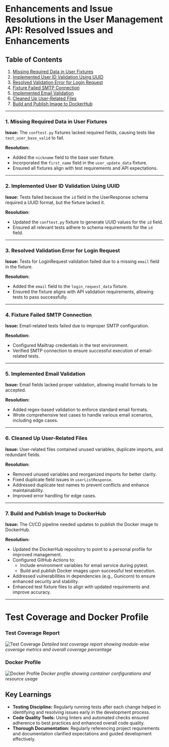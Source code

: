 # Enhancements and Issue Resolutions in the User Management API: Resolved Issues and Enhancements

## Table of Contents
1. [Missing Required Data in User Fixtures](#1-missing-required-data-in-user-fixtures)
2. [Implemented User ID Validation Using UUID](#2-implemented-user-id-validation-using-uuid)
3. [Resolved Validation Error for Login Request](#3-resolved-validation-error-for-login-request)
4. [Fixture Failed SMTP Connection](#4-fixture-failed-smtp-connection)
5. [Implemented Email Validation](#5-implemented-email-validation)
6. [Cleaned Up User-Related Files](#6-cleaned-up-user-related-files)
7. [Build and Publish Image to DockerHub](#7-build-and-publish-image-to-dockerhub)

---

### 1. Missing Required Data in User Fixtures

**Issue:** The `conftest.py` fixtures lacked required fields, causing tests like `test_user_base_valid` to fail.

**Resolution:**
- Added the `nickname` field to the base user fixture.
- Incorporated the `first_name` field in the `user_update_data` fixture.
- Ensured all fixtures align with test requirements and API expectations.

---

### 2. Implemented User ID Validation Using UUID

**Issue:** Tests failed because the `id` field in the UserResponse schema required a UUID format, but the fixture lacked it.

**Resolution:**
- Updated the `conftest.py` fixture to generate UUID values for the `id` field.
- Ensured all relevant tests adhere to schema requirements for the `id` field.

---

### 3. Resolved Validation Error for Login Request

**Issue:** Tests for LoginRequest validation failed due to a missing `email` field in the fixture.

**Resolution:**
- Added the `email` field to the `login_request_data` fixture.
- Ensured the fixture aligns with API validation requirements, allowing tests to pass successfully.

---

### 4. Fixture Failed SMTP Connection

**Issue:** Email-related tests failed due to improper SMTP configuration.

**Resolution:**
- Configured Mailtrap credentials in the test environment.
- Verified SMTP connection to ensure successful execution of email-related tests.

---

### 5. Implemented Email Validation

**Issue:** Email fields lacked proper validation, allowing invalid formats to be accepted.

**Resolution:**
- Added regex-based validation to enforce standard email formats.
- Wrote comprehensive test cases to handle various email scenarios, including edge cases.

---

### 6. Cleaned Up User-Related Files

**Issue:** User-related files contained unused variables, duplicate imports, and redundant fields.

**Resolution:**
- Removed unused variables and reorganized imports for better clarity.
- Fixed duplicate field issues in `userListResponse`.
- Addressed duplicate test names to prevent conflicts and enhance maintainability.
- Improved error handling for edge cases.

---

### 7. Build and Publish Image to DockerHub

**Issue:** The CI/CD pipeline needed updates to publish the Docker image to DockerHub.

**Resolution:**
- Updated the DockerHub repository to point to a personal profile for improved management.
- Configured GitHub Actions to:
  - Include environment variables for email service during pytest.
  - Build and publish Docker images upon successful test execution.
- Addressed vulnerabilities in dependencies (e.g., Gunicorn) to ensure enhanced security and stability.
- Enhanced test fixture files to align with updated requirements and improve accuracy.

---
# Test Coverage and Docker Profile

### Test Coverage Report
![Test Coverage](<img width="1202" alt="Screenshot 2024-12-02 at 10 23 44 PM" src="https://github.com/user-attachments/assets/a16288ac-8934-4692-845c-bfcaa1698948">
)
*Detailed test coverage report showing module-wise coverage metrics and overall coverage percentage*

### Docker Profile
![Docker Profile](Screenshot%202024-12-02%20at%2010.26.11%20PM.png)
*Docker profile showing container configurations and resource usage*

## Key Learnings

- **Testing Discipline:** Regularly running tests after each change helped in identifying and resolving issues early in the development process.
- **Code Quality Tools:** Using linters and automated checks ensured adherence to best practices and enhanced overall code quality.
- **Thorough Documentation:** Regularly referencing project requirements and documentation clarified expectations and guided development effectively.
